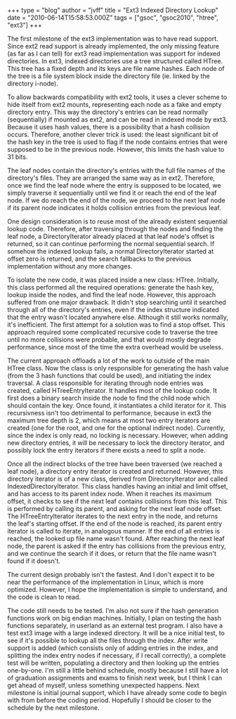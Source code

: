 +++
type = "blog"
author = "jvff"
title = "Ext3 Indexed Directory Lookup"
date = "2010-06-14T15:58:53.000Z"
tags = ["gsoc", "gsoc2010", "htree", "ext3"]
+++

The first milestone of the ext3 implementation was to have read support. Since ext2 read support is already implemented, the only missing feature (as far as I can tell) for ext3 read implementation was support for indexed directories. In ext3, indexed directories use a tree structured called HTree. This tree has a fixed depth and its keys are file name hashes. Each node of the tree is a file system block inside the directory file (ie. linked by the directory i-node).
<!--break-->
To allow backwards compatibility with ext2 tools, it uses a clever scheme to hide itself from ext2 mounts, representing each node as a fake and empty directory entry. This way the directory's entries can be read normally (sequentially) if mounted as ext2, and can be read in indexed mode by ext3. Because it uses hash values, there is a possibility that a hash collision occurs. Therefore, another clever trick is used: the least significant bit of the hash key in the tree is used to flag if the node contains entries that were supposed to be in the previous node. However, this limits the hash value to 31 bits.

The leaf nodes contain the directory's entries with the full file names of the directory's files. They are arranged the same way as in ext2. Therefore, once we find the leaf node where the entry is supposed to be located, we simply traverse it sequentially until we find it or reach the end of the leaf node. If we do reach the end of the node, we proceed to the next leaf node if its parent node indicates it holds collision entries from the previous leaf.

One design consideration is to reuse most of the already existent sequential lookup code. Therefore, after traversing through the nodes and finding the leaf node, a DirectoryIterator already placed at that leaf node's offset is returned, so it can continue performing the normal sequential search. If somehow the indexed lookup fails, a normal DirectoryIterator started at offset zero is returned, and the search fallbacks to the previous implementation without any more changes.

To isolate the new code, it was placed inside a new class: HTree. Initially, this class performed all the required operations: generate the hash key, lookup inside the nodes, and find the leaf node. However, this approach suffered from one major drawback. It didn't stop searching until it searched through all of the directory's entries, even if the index structure indicated that the entry wasn't located anywhere else. Although it still works normally, it's inefficient. The first attempt for a solution was to find a stop offset. This approach required some complicated recursive code to traverse the tree until no more collisions were probable, and that would mostly degrade performance, since most of the time the extra overhead would be useless.

The current approach offloads a lot of the work to outside of the main HTree class. Now the class is only responsible for generating the hash value (from the 3 hash functions that could be used), and initiating the index traversal. A class responsible for iterating through node entries was created, called HTreeEntryIterator. It handles most of the lookup code. It first does a binary search inside the node to find the child node which should contain the key. Once found, it instantiates a child iterator for it. This recursivness isn't too detrimental to performance, because in ext3 the maximum tree depth is 2, which means at most two entry iterators are created (one for the root, and one for the optional indirect node). Currently, since the index is only read, no locking is necessary. However, when adding new directory entries, it will be necessary to lock the directory iterator, and possibly lock the entry iterators if there exists a need to split a node.

Once all the indirect blocks of the tree have been traversed (we reached a leaf node), a directory entry iterator is created and returned. However, this directory iterator is of a new class, derived from DirectoryIterator and called IndexedDirectoryIterator. This class handles having an initial and limit offset, and has access to its parent index node. When it reaches its maximum offset, it checks to see if the next leaf contains collisions from this leaf. This is performed by calling its parent, and asking for the next leaf node offset. The HTreeEntryIterator iterates to the next entry in the node, and returns the leaf's starting offset. If the end of the node is reached, its parent entry iterator is called to iterate, in analogous manner. If the end of all entries is reached, the looked up file name wasn't found. After reaching the next leaf node, the parent is asked if the entry has collisions from the previous entry, and we continue the search if it does, or return that the file name wasn't found if it doesn't.

The current design probably isn't the fastest. And I don't expect it to be near the performance of the implementation in Linux, which is more optimized. However, I hope the implementation is simple to understand, and the code is clean to read. 

The code still needs to be tested. I'm also not sure if the hash generation functions work on big endian machines. Initially, I plan on testing the hash functions separately, in userland as an external test program. I also have a test ext3 image with a large indexed directory. It will be a nice initial test, to see if it's possible to lookup all the files through the index. After write support is added (which consists only of adding entries in the index, and splitting the index entry nodes if necessary, if I recall correctly), a complete test will be written, populating a directory and then looking up the entries one-by-one. I'm still a little behind schedule, mostly because I still have a lot of graduation assignments and exams to finish next week, but I think I can get ahead of myself, unless something unexpected happens. Next milestone is initial journal support, which I have already some code to begin with from before the coding period. Hopefully I should be closer to the schedule by the next milestone.